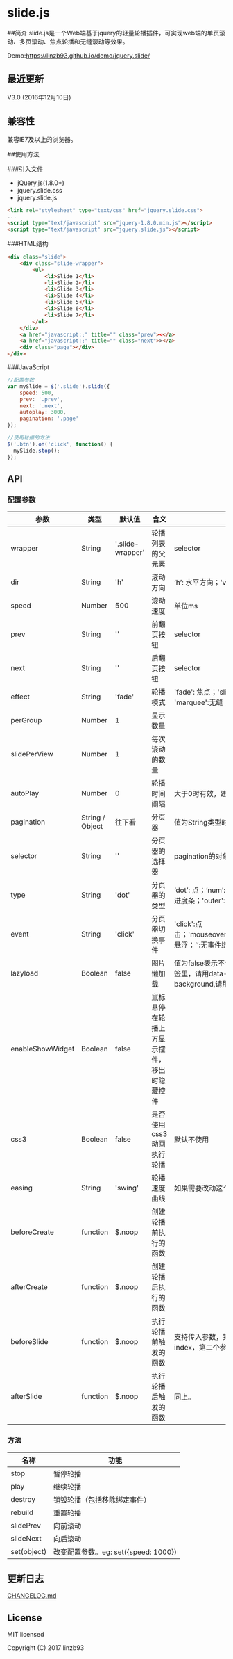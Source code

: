 # slide.js

##简介
slide.js是一个Web端基于jquery的轻量轮播插件，可实现web端的单页滚动、多页滚动、焦点轮播和无缝滚动等效果。

Demo:https://linzb93.github.io/demo/jquery.slide/



## 最近更新

V3.0 (2016年12月10日)



## 兼容性

兼容IE7及以上的浏览器。



##使用方法

###引入文件

- jQuery.js(1.8.0+)
- jquery.slide.css
- jquery.slide.js

```html
<link rel="stylesheet" type="text/css" href="jquery.slide.css">
...
<script type="text/javascript" src="jquery-1.8.0.min.js"></script>
<script type="text/javascript" src="jquery.slide.js"></script>
```

###HTML结构
```html
<div class="slide">
	<div class="slide-wrapper">
		<ul>
			<li>Slide 1</li>
			<li>Slide 2</li>
			<li>Slide 3</li>
			<li>Slide 4</li>
			<li>Slide 5</li>
			<li>Slide 6</li>
			<li>Slide 7</li>
		</ul>
	</div>
	<a href="javascript:;" title="" class="prev"><</a>
	<a href="javascript:;" title="" class="next">></a>
	<div class="page"></div>
</div>
```

###JavaScript
```javascript
//配置参数
var mySlide = $('.slide').slide({
	speed: 500,
	prev: '.prev',
	next: '.next',
  	autoplay: 3000,
	pagination: '.page'
});

//使用轮播的方法
$('.btn').on('click', function() {
  mySlide.stop();
});
```



## API

### 配置参数

| 参数               | 类型              | 默认值              | 含义                    | 备注                                       |
| ---------------- | --------------- | ---------------- | --------------------- | ---------------------------------------- |
| wrapper          | String          | '.slide-wrapper' | 轮播列表的父元素              | selector                                 |
| dir              | String          | 'h'              | 滚动方向                  | ‘h’: 水平方向；'v':竖直方向                       |
| speed            | Number          | 500              | 滚动速度                  | 单位ms                                     |
| prev             | String          | ''               | 前翻页按钮                 | selector                                 |
| next             | String          | ''               | 后翻页按钮                 | selector                                 |
| effect           | String          | 'fade'           | 轮播模式                  | 'fade': 焦点；'slide': 单页；'carousel':多页； 'marquee':无缝；'return': 来回滚动 |
| perGroup         | Number          | 1                | 显示数量                  |                                          |
| slidePerView     | Number          | 1                | 每次滚动的数量               |                                          |
| autoPlay         | Number          | 0                | 轮播时间间隔                | 大于0时有效，建议大于speed值。                       |
| pagination       | String / Object | 往下看              | 分页器                   | 值为String类型时，表示收到的是selector。              |
| selector         | String          | ''               | 分页器的选择器               | pagination的对象属性开始                        |
| type             | String          | 'dot'            | 分页器的类型                | ‘dot’: 点；‘num’:数字；'image': 图片；'progress':进度条；'outer': 页面上已有元素 |
| event            | String          | 'click'          | 分页器切换事件               | 'click':点击；'mouseover/mousemove/hover/mouseenter':悬浮；‘’:无事件绑定。pagination的对象属性结束 |
| lazyload         | Boolean         | false            | 图片懒加载                 | 值为false表示不使用懒加载。如果图片地址在img标签里，请用data-src存放地址；如果是作为background,请用data-bg存放地址。 |
| enableShowWidget | Boolean         | false            | 鼠标悬停在轮播上方显示控件，移出时隐藏控件 |                                          |
| css3             | Boolean         | false            | 是否使用css3动画执行轮播        | 默认不使用                                    |
| easing           | String          | 'swing'          | 轮播速度曲线                | 如果需要改动这个参数建议引入jquery.easing.js           |
| beforeCreate     | function        | $.noop           | 创建轮播前执行的函数            |                                          |
| afterCreate      | function        | $.noop           | 创建轮播后执行的函数            |                                          |
| beforeSlide      | function        | $.noop           | 执行轮播前触发的函数            | 支持传入参数，第一个参数表示当前轮播页的index，第二个参数表示当前轮播页。  |
| afterSlide       | function        | $.noop           | 执行轮播后触发的函数            | 同上。                                      |

### 方法

| 名称          | 功能                            |
| ----------- | ----------------------------- |
| stop        | 暂停轮播                          |
| play        | 继续轮播                          |
| destroy     | 销毁轮播（包括移除绑定事件）                |
| rebuild     | 重置轮播                          |
| slidePrev   | 向前滚动                          |
| slideNext   | 向后滚动                          |
| set(object) | 改变配置参数。eg: set({speed: 1000}) |



## 更新日志

[CHANGELOG.md](https://github.com/linzb93/slide/blob/master/doc/CHANGELOG.md)



## License

MIT licensed

Copyright (C) 2017 linzb93
